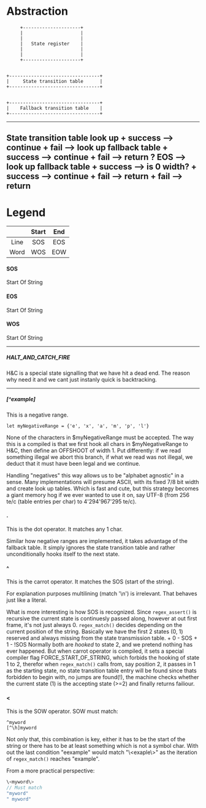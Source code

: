 # Abstraction
	     +---------------------+
	     |                     |
	     |                     |
	     |   State register    |
	     |                     |
	     |                     |
	     +---------------------+


	+---------------------------------+
	|     State transition table      |
	+---------------------------------+


	+---------------------------------+
	|    Fallback transition table    |
	+---------------------------------+

---
State transition table look up
    + success --> continue
    + fail    --> look up fallback table
		+ success --> continue
		+ fail    --> return
? EOS --> look up fallback table
	+ success --> is 0 width?
		+ success --> continue
		+ fail    --> return 
	+ fail    --> return
---
# Legend

|      | Start | End |
| :--: | :---: | :-: |
| Line |   SOS | EOS |
| Word |   WOS | EOW |

#### SOS
Start Of String

#### EOS
Start Of String

#### WOS
Start Of String

---
##### HALT\_AND\_CATCH\_FIRE
H&C is a special state signalling that we have hit a dead end.
The reason why need it and we cant just instanly quick is backtracking.

---
##### [^example]
This is a negative range.
```
let myNegativeRange = {'e', 'x', 'a', 'm', 'p', 'l'}
```
None of the characters in $myNegativeRange must be accepted.
The way this is a compiled is that we first hook all chars in $myNegativeRange to H&C,
then define an OFFSHOOT of width 1.
Put differently:
if we read something illegal we abort this branch,
if what we read was not illegal, we deduct that it must have been legal and we continue.

Handling "negatives" this way allows us to be "alphabet agnostic" in a sense.
Many implementations will presume ASCII, with its fixed 7/8 bit width
and create look up tables.
Which is fast and cute, but this strategy becomes a giant memory hog
if we ever wanted to use it on, say UTF-8 (from 256 te/c (table entries per char) to 4'294'967'295 te/c).


#### .
This is the dot operator.
It matches any 1 char.

Similar how negative ranges are implemented,
it takes advantage of the fallback table.
It simply ignores the state transition table and rather unconditionally hooks itself to the next state.


#### ^
This is the carrot operator.
It matches the SOS (start of the string).

For explanation purposes multilining (match '\n') is irrelevant.
That behaves just like a literal.

What is more interesting is how SOS is recognized.
Since `regex_assert()` is recursive the current state is continuesly passed along,
however at out first frame, it's not just always 0.
`regex_match()` decides depending on the current position of the string.
Basically we have the first 2 states (0, 1) reserved and always missing from the state transmission table.
	+ 0 -  SOS
	+ 1 - !SOS
Normally both are _hooked_ to state 2,
and we pretend nothing has ever happened.
But when carrot operator is compiled, it sets a special compiler flag FORCE\_START\_OF\_STRING,
which forbids the hooking of state 1 to 2,
therefor when `regex_match()` calls from, say position 2,
it passes in 1 as the starting state,
no state transition table entry will be found since thats forbidden to begin with,
no jumps are found(!),
the machine checks whether the current state (1) is the accepting state (>=2)
and finally returns failiour.


#### \<
This is the SOW operator.
SOW must match:
```
^myword
[^\h]myword
```
Not only that, this combination is key,
either it has to be the start of the string
or there has to be at least something which is not a symbol char.
With out the last condition "eexample" would match "\\\<exaple\\\>"
as the iteration of `regex_match()` reaches "example".

From a more practical perspective:
``` C
\<myword\>
// Must match
"myword"
" myword"
```
